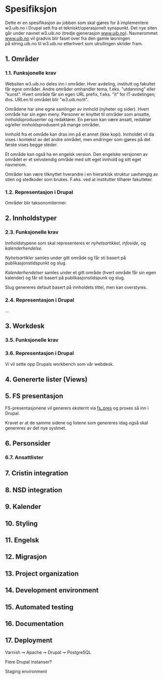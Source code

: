 <style>
  /* Implement automatic numbering av sections */
  body { counter-reset: h2 h3; }
  h2 { counter-reset: h3; }
  h2:before { content: counter(h2) ". "; counter-increment: h2; }
  h3:before { content: counter(h2) "." counter(h3) ". "; counter-increment: h3; }
</style>


# Spesifiksjon

Dette er en spesifikasjon av jobben som skal gjøres for å implementere
w3.uib.no i Drupal sett fra et tekniskt/operasjonelt synspunkt.  Det nye siten
går under navnet w3.uib.no (tredje gjenerasjon www.uib.no).  Navnerommet
www.uib.no vil gradvis blir faset over fra den gamle løsningen på string.uib.no
til w3.uib.no etterhvert som utrullingen skrider fram.

## Områder

### Funksjonelle krav

Websiten w3.uib.no deles inn i områder.  Hver avdeling, institutt og fakultet
får egne områder. Andre områder omhandler tema, f.eks. "utdanning" eller
"kunst". Hvert område får sin egen URL prefix, f.eks. "it" for IT-avdelingen;
dvs. URLen til området blir "w3.uib.no/it".

Områdene har sine egne samlinger av innhold (nyheter og sider). Hvert område har
sin egen meny. Personer er knyttet til områder som ansatte, innholdsprodusenter
og redaktører. En person kan være ansatt, redaktør og/eller innholdsprodusent
på mange områder.

Innhold fra et område kan dras inn på et annet (ikke kopi). Innholdet vil da
vises i kontekst av det andre området, men endringer som gjøres på det første
vises begge steder.

Et område kan også ha en engelsk version. Den engelske versjonen av området er
et selvstendig område med sitt eget innhold og sitt eget navnerom.

Områder kan være tilknyttet hverandre i en hierarkisk struktur uavhengig av
stien og stedkoder som brukes. F.eks. ved at institutter tilhører fakulteter.

### Representasjon i Drupal

Områder blir taksonomitermer.

## Innholdstyper

### Funksjonelle krav

Innholdstypene som skal representeres er *nyhetsartikkel*, *infoside*, og *kalenderhendelse*.

*Nyhetsartikler* samles under gitt område og får sti basert på
publikasjonstidspunkt og slug.

*Kalenderhendelser* samles under et gitt område (hvert område får sin egen
kalender) og får sti basert på publikasjonstidspunk og slug.

Slug genereres default basert på innholdets tittel, men kan overstyres.

### Representasjon i Drupal

...

## Workdesk

### Funksjonelle krav

### Representasjon i Drupal

Vi vil sette opp Drupals workbench som vår webdesk.

## Genererte lister (Views)

## FS presentasjon

FS-presentasjonene vil generers eksternt via [fs_pres](http://fs_pres.app.uib.no) og proxes
så inn i Drupal.

Kravet er at de samme sidene og listene som genereres idag også skal genereres av det nye systmet.

## Personsider

### Ansattlister

## Cristin integration

## NSD integration

## Kalender

## Styling

## Engelsk

## Migrasjon

## Project organization

## Development environment

## Automated testing

## Documentation

## Deployment

Varnish ➞ Apache ➞ Drupal ➞ PostgreSQL

Flere Drupal instanser?

Staging environment
